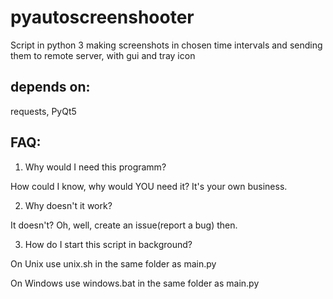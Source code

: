 # pyautoscreenshooter
Script in python 3 making screenshots in chosen time intervals and sending them to remote server, with gui and tray icon

depends on:
----------------------
requests, PyQt5

FAQ:
-------------
1) Why would I need this programm?

How could I know, why would YOU need it? It's your own business.

2) Why doesn't it work?

It doesn't? Oh, well, create an issue(report a bug) then.

3) How do I start this script in background?

On Unix use unix.sh in the same folder as main.py

On Windows use windows.bat in the same folder as main.py

